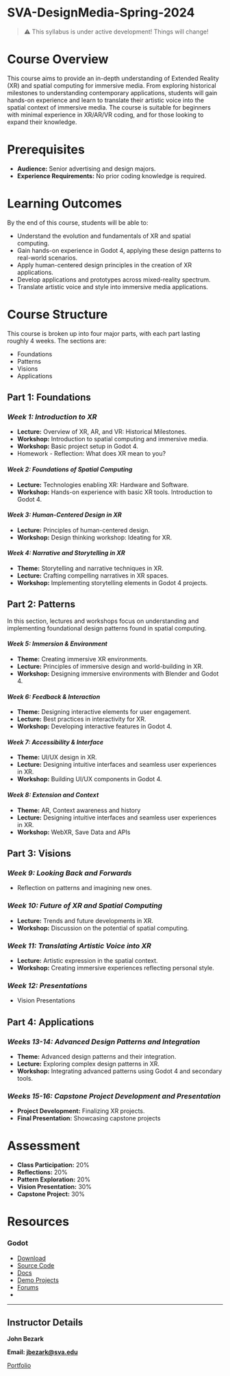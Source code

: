 # SVA-DesignMedia-Spring-2024

> ⚠️ This syllabus is under active development! Things will change!

# **Course Overview**

This course aims to provide an in-depth understanding of Extended Reality (XR) and spatial computing for immersive media. From exploring historical milestones to understanding contemporary applications, students will gain hands-on experience and learn to translate their artistic voice into the spatial context of immersive media. The course is suitable for beginners with minimal experience in XR/AR/VR coding, and for those looking to expand their knowledge.

# **Prerequisites**

- **Audience:** Senior advertising and design majors.
- **Experience Requirements:** No prior coding knowledge is required.

# **Learning Outcomes**

By the end of this course, students will be able to:

- Understand the evolution and fundamentals of XR and spatial computing.
- Gain hands-on experience in Godot 4, applying these design patterns to real-world scenarios.
- Apply human-centered design principles in the creation of XR applications.
- Develop applications and prototypes across mixed-reality spectrum.
- Translate artistic voice and style into immersive media applications.

# **Course Structure**

This course is broken up into four major parts, with each part lasting roughly 4 weeks. The sections are:

- Foundations
- Patterns
- Visions
- Applications

## Part 1: Foundations

### *Week 1: Introduction to XR*

- **Lecture:** Overview of XR, AR, and VR: Historical Milestones.
- **Workshop:** Introduction to spatial computing and immersive media.
- **Workshop:** Basic project setup in Godot 4.
- Homework - Reflection: What does XR mean to you?

#### *Week 2: Foundations of Spatial Computing*

- **Lecture:** Technologies enabling XR: Hardware and Software.
- **Workshop:** Hands-on experience with basic XR tools. Introduction to Godot 4.

#### *Week 3: Human-Centered Design in XR*

- **Lecture:** Principles of human-centered design.
- **Workshop:** Design thinking workshop: Ideating for XR.

#### *Week 4: Narrative and Storytelling in XR*

- **Theme:** Storytelling and narrative techniques in XR.
- **Lecture:** Crafting compelling narratives in XR spaces.
- **Workshop:** Implementing storytelling elements in Godot 4 projects.

## Part 2: Patterns

In this section, lectures and workshops focus on understanding and implementing foundational design patterns found in spatial computing.

#### *Week 5: Immersion & Environment*

- **Theme:** Creating immersive XR environments.
- **Lecture:** Principles of immersive design and world-building in XR.
- **Workshop:** Designing immersive environments with Blender and  Godot 4.

#### *Week 6: Feedback & Interaction*

- **Theme:** Designing interactive elements for user engagement.
- **Lecture:** Best practices in interactivity for XR.
- **Workshop:** Developing interactive features in Godot 4.

#### *Week 7: Accessibility & Interface*

- **Theme:** UI/UX design in XR.
- **Lecture:** Designing intuitive interfaces and seamless user experiences in XR.
- **Workshop:** Building UI/UX components in Godot 4.

#### *Week 8: Extension and Context*

- **Theme:** AR, Context awareness and history
- **Lecture:** Designing intuitive interfaces and seamless user experiences in XR.
- **Workshop:** WebXR, Save Data and APIs

## Part 3: Visions

### *Week 9: Looking Back and Forwards*

- Reflection on patterns and imagining new ones.

### *Week 10: Future of XR and Spatial Computing*

- **Lecture:** Trends and future developments in XR.
- **Workshop:** Discussion on the potential of spatial computing.

### *Week 11: Translating Artistic Voice into XR*

- **Lecture:** Artistic expression in the spatial context.
- **Workshop:** Creating immersive experiences reflecting personal style.

### *Week 12: Presentations*

- Vision Presentations

## Part 4: Applications

### *Weeks 13-14: Advanced Design Patterns and Integration*

- **Theme:** Advanced design patterns and their integration.
- **Lecture:** Exploring complex design patterns in XR.
- **Workshop:** Integrating advanced patterns using Godot 4 and secondary tools.

### *Weeks 15-16: Capstone Project Development and Presentation*

- **Project Development:** Finalizing XR projects.
- **Final Presentation:** Showcasing capstone projects

# **Assessment**

- **Class Participation:** 20%
- **Reflections:** 20%
- **Pattern Exploration:** 20%
- **Vision Presentation:** 30%
- **Capstone Project:** 30%

# **Resources**

### Godot

- [Download](https://godotengine.org/)
- [Source Code](https://github.com/godotengine/godot)
- [Docs](https://docs.godotengine.org/en/stable/)
- [Demo Projects](https://github.com/godotengine/godot-demo-projects)
- [Forums](https://forum.godotengine.org/)
- 

  ---

## **Instructor Details**

**John Bezark**

**Email: jbezark@sva.edu**

[Portfolio](https://johnbezark.info/)